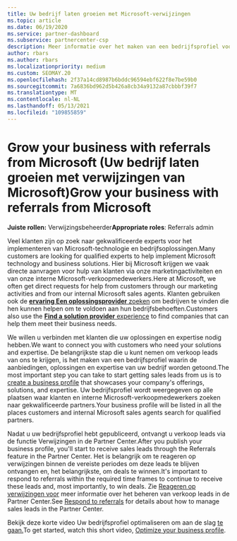 ```yaml
---
title: Uw bedrijf laten groeien met Microsoft-verwijzingen
ms.topic: article
ms.date: 06/19/2020
ms.service: partner-dashboard
ms.subservice: partnercenter-csp
description: Meer informatie over het maken van een bedrijfsprofiel voor het genereren van verkoop leads via de functie Partner Center verwijzingen en vervolgens om te reageren op deze verwijzingen.
author: rbars
ms.author: rbars
ms.localizationpriority: medium
ms.custom: SEOMAY.20
ms.openlocfilehash: 2f37a14cd8987b6bddc96594ebf622f8e7be59b0
ms.sourcegitcommit: 7a6836bd962d5b426a8cb34a9132a87cbbbf39f7
ms.translationtype: MT
ms.contentlocale: nl-NL
ms.lasthandoff: 05/13/2021
ms.locfileid: "109855859"
---
```

# <a name="grow-your-business-with-referrals-from-microsoft"></a><span data-ttu-id="a86d4-103">Grow your business with referrals from Microsoft (Uw bedrijf laten groeien met verwijzingen van Microsoft)</span><span class="sxs-lookup"><span data-stu-id="a86d4-103">Grow your business with referrals from Microsoft</span></span>

<span data-ttu-id="a86d4-104">**Juiste rollen:** Verwijzingsbeheerder</span><span class="sxs-lookup"><span data-stu-id="a86d4-104">**Appropriate roles**: Referrals admin</span></span>

<span data-ttu-id="a86d4-105">Veel klanten zijn op zoek naar gekwalificeerde experts voor het implementeren van Microsoft-technologie en bedrijfsoplossingen.</span><span class="sxs-lookup"><span data-stu-id="a86d4-105">Many customers are looking for qualified experts to help implement Microsoft technology and business solutions.</span></span> <span data-ttu-id="a86d4-106">Hier bij Microsoft krijgen we vaak directe aanvragen voor hulp van klanten via onze marketingactiviteiten en van onze interne Microsoft-verkoopmedewerkers.</span><span class="sxs-lookup"><span data-stu-id="a86d4-106">Here at Microsoft, we often get direct requests for help from customers through our marketing activities and from our internal Microsoft sales agents.</span></span> <span data-ttu-id="a86d4-107">Klanten gebruiken ook de [ **ervaring Een oplossingsprovider** zoeken](https://www.microsoft.com/solution-providers/search) om bedrijven te vinden die hen kunnen helpen om te voldoen aan hun bedrijfsbehoeften.</span><span class="sxs-lookup"><span data-stu-id="a86d4-107">Customers also use the [**Find a solution provider** experience](https://www.microsoft.com/solution-providers/search) to find companies that can help them meet their business needs.</span></span> 

<span data-ttu-id="a86d4-108">We willen u verbinden met klanten die uw oplossingen en expertise nodig hebben.</span><span class="sxs-lookup"><span data-stu-id="a86d4-108">We want to connect you with customers who need your solutions and expertise.</span></span> <span data-ttu-id="a86d4-109">De belangrijkste stap die u kunt nemen om [](create-a-marketing-profile.md) verkoop leads van ons te krijgen, is het maken van een bedrijfsprofiel waarin de aanbiedingen, oplossingen en expertise van uw bedrijf worden getoond.</span><span class="sxs-lookup"><span data-stu-id="a86d4-109">The most important step you can take to start getting sales leads from us is to [create a business profile](create-a-marketing-profile.md) that showcases your company's offerings, solutions, and expertise.</span></span> <span data-ttu-id="a86d4-110">Uw bedrijfsprofiel wordt weergegeven op alle plaatsen waar klanten en interne Microsoft-verkoopmedewerkers zoeken naar gekwalificeerde partners.</span><span class="sxs-lookup"><span data-stu-id="a86d4-110">Your business profile will be listed in all the places customers and internal Microsoft sales agents search for qualified partners.</span></span> 

 <span data-ttu-id="a86d4-111">Nadat u uw bedrijfsprofiel hebt gepubliceerd, ontvangt u verkoop leads via de functie Verwijzingen in de Partner Center.</span><span class="sxs-lookup"><span data-stu-id="a86d4-111">After you publish your business profile, you'll start to receive sales leads through the Referrals feature in the Partner Center.</span></span> <span data-ttu-id="a86d4-112">Het is belangrijk om te reageren op verwijzingen binnen de vereiste periodes om deze leads te blijven ontvangen en, het belangrijkste, om deals te winnen.</span><span class="sxs-lookup"><span data-stu-id="a86d4-112">It's important to respond to referrals within the required time frames to continue to receive these leads and, most importantly, to win deals.</span></span> <span data-ttu-id="a86d4-113">Zie [Reageren op verwijzingen voor](manage-leads.md) meer informatie over het beheren van verkoop leads in de Partner Center.</span><span class="sxs-lookup"><span data-stu-id="a86d4-113">See [Respond to referrals](manage-leads.md) for details about how to manage sales leads in the Partner Center.</span></span>  


<span data-ttu-id="a86d4-114">Bekijk deze korte video Uw bedrijfsprofiel optimaliseren om aan de slag [te gaan.](https://player.vimeo.com/video/252788046)</span><span class="sxs-lookup"><span data-stu-id="a86d4-114">To get started, watch this short video, [Optimize your business profile](https://player.vimeo.com/video/252788046).</span></span>
